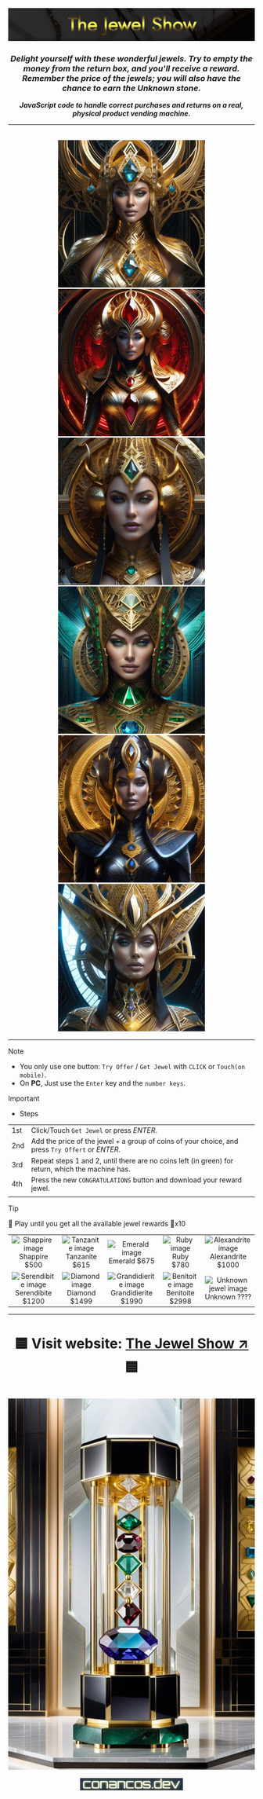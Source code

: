 <div align="center">

<img alt="image logo" src="./images/readme-img-jew.png" />

<br />

### _**Delight yourself with these wonderful jewels. Try to empty the money from the return box, and you'll receive a reward. Remember the price of the jewels; you will also have the chance to earn the Unknown stone.**_

_**JavaScript code to handle correct purchases and returns on a real, physical product vending machine.**_

<hr>
<br />

</div>

<div align="center">

<img alt="woman jeweled" src="./images/masterpiece-royal-gem-3.jpg" width="300px">
<img alt="woman jeweled" src="./images/masterpiece-royal-gem-1.jpg" width="300px">
<img alt="woman jeweled" src="./images/masterpiece-royal-gem-5.jpg" width="300px">
<img alt="woman jeweled" src="./images/masterpiece-royal-gem-4.jpg" width="300px">
<img alt="woman jeweled" src="./images/masterpiece-royal-gem-2.jpg" width="300px">
<img alt="woman jeweled" src="./images/masterpiece-royal-gem-6.jpg" width="300px">

</div>

--------

> [!NOTE]
>* You only use one button: `Try Offer` / `Get Jewel` with `CLICK` or `Touch(on mobile)`.<br>
>* On **PC**, Just use the `Enter` key and the `number keys`.


>[!IMPORTANT]
>* Steps

<div align="center">

| | |
| - | - |
| 1st | Click/Touch `Get Jewel` or press _ENTER_.                                                         |
| 2nd | Add the price of the jewel + a group of coins of your choice, and press `Try Offert` or _ENTER_.  |
| 3rd | Repeat steps 1 and 2, until there are no coins left (in green) for return, which the machine has. |
| 4th | Press the new `CONGRATULATIONS` button and download your reward jewel.                            |
| | |

</div>

>[!TIP]
>💎 Play until you get all the available jewel rewards 🎁x10
><table align="center">
>    <tr>
>        <td align="center">
>            <img alt="Shappire image" width="100px"
>             src="./images/Shappire-100.jpg" />
>            <br />
>             Shappire $500
>        </td>
>        <td align="center">
>            <img alt="Tanzanite image" width="100px" 
>            src="./images/Tanzanite-100.jpg" />
>            <br />
>             Tanzanite $615
>        </td>
>        <td align="center">
>            <img alt="Emerald image" width="100px"
>            src="./images/Emerald-100.jpg" />
>            <br />
>             Emerald $675
>        </td>
>        <td align="center">
>            <img alt="Ruby image" width="100px"
>            src="./images/Ruby-100.jpg" />
>            <br />
>            Ruby $780
>        </td>
>        <td align="center">
>            <img alt="Alexandrite image" width="100px"
>            src="./images/Alexandrite-100.jpg" />
>            <br />
>            Alexandrite $1000
>        </td>
>    </tr>
>    <tr>
>        <td align="center">
>            <img alt="Serendibite image" width="100px"
>            src="./images/Serendibite-100.jpg" />
>            <br />
>            Serendibite $1200
>        </td>
>        <td align="center">
>            <img alt="Diamond image" width="100px"
>            src="./images/Diamond-100.jpg" />
>            <br />
>            Diamond $1499
>        </td>
>        <td align="center">
>            <img alt="Grandidierite image" width="100px"
>            src="./images/Grandidierite-100.jpg" />
>            <br />
>            Grandidierite $1990
>        </td>
>        <td align="center">
>            <img alt="Benitoite image" width="100px"
>            src="./images/Benitoite-100.jpg" />
>            <br />
>            Benitoite $2998
>        </td>
>        <td align="center">
>            <img alt="Unknown jewel image " width="100px"
>            src="./images/Unknown-100.jpg" />
>            <br />
>            Unknown ????
>        </td>
>    </tr>
></table>

<div align="center">

--------

# 🟦 **Visit website:** [The Jewel Show ↗](https://conancos.dev/next/logica-js/CashRegister/index.html) 🟦

<br />

<img alt="dispensing jewels" src="./images/768-cashRegister-7.jpg" />

<p></p>

<img alt="my logo" src="./images/logo-conancos.png" />

</div>

